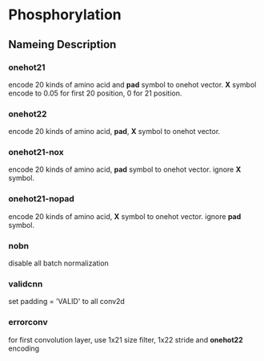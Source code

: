 # Phosphorylation

## Nameing Description

### onehot21

encode 20 kinds of amino acid and **pad** symbol to onehot vector.
**X** symbol encode to 0.05 for first 20 position, 0 for 21 position.

### onehot22

encode 20 kinds of amino acid, **pad**, **X** symbol to onehot vector.

### onehot21-nox

encode 20 kinds of amino acid, **pad** symbol to onehot vector.
ignore **X** symbol.

### onehot21-nopad

encode 20 kinds of amino acid, **X** symbol to onehot vector.
ignore **pad** symbol.

### nobn

disable all batch normalization

### validcnn

set padding = 'VALID' to all conv2d

### errorconv

for first convolution layer, use 1x21 size filter, 1x22 stride and **onehot22** encoding
